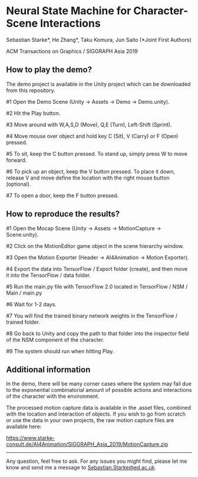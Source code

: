 Neural State Machine for Character-Scene Interactions
============
Sebastian Starke*, He Zhang*, Taku Komura, Jun Saito (*Joint First Authors)

ACM Transactions on Graphics / SIGGRAPH Asia 2019

How to play the demo?
------------
The demo project is available in the Unity project which can be downloaded from this repository.

#1 Open the Demo Scene (Unity -> Assets -> Demo -> Demo.unity).

#2 Hit the Play button.

#3 Move around with W,A,S,D (Move), Q,E (Turn), Left-Shift (Sprint).

#4 Move mouse over object and hold key C (Sit), V (Carry) or F (Open) pressed.

#5 To sit, keep the C button pressed. To stand up, simply press W to move forward.

#6 To pick up an object, keep the V button pressed. To place it down, release V and move define the location with the right mouse button (optional).

#7 To open a door, keep the F button pressed.

How to reproduce the results?
------------
#1 Open the Mocap Scene (Unity -> Assets -> MotionCapture -> Scene.unity).

#2 Click on the MotionEditor game object in the scene hierarchy window.

#3 Open the Motion Exporter (Header -> AI4Animation -> Motion Exporter).

#4 Export the data into TensorFlow / Export folder (create), and then move it into the TensorFlow / data folder.

#5 Run the main.py file with TensorFlow 2.0 located in TensorFlow / NSM / Main / main.py

#6 Wait for 1-2 days.

#7 You will find the trained binary network weights in the TensorFlow / trained folder.

#8 Go back to Unity and copy the path to that folder into the inspector field of the NSM component of the character.

#9 The system should run when hitting Play.

Additional information
------------
In the demo, there will be many corner cases where the system may fail due to the exponential combinatorial amount of possible actions and interactions of the character with the environment.

The processed motion capture data is available in the .asset files, combined with the location and interaction of objects. If you wish to go from scratch or use the data in your own projects, the raw motion capture files are available here:

https://www.starke-consult.de/AI4Animation/SIGGRAPH_Asia_2019/MotionCapture.zip

------------
Any question, feel free to ask. For any issues you might find, please let me know and send me a message to Sebastian.Starke@ed.ac.uk.
